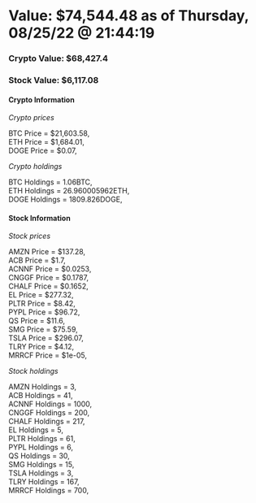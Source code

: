 # Value: $74,544.48 as of Thursday, 08/25/22 @ 21:44:19 

### Crypto Value: $68,427.4

### Stock Value: $6,117.08

#### Crypto Information 
*Crypto prices* 

BTC Price = $21,603.58,  
ETH Price = $1,684.01,  
DOGE Price = $0.07,  


*Crypto holdings* 

BTC Holdings = 1.06BTC,  
ETH Holdings = 26.960005962ETH,  
DOGE Holdings = 1809.826DOGE,  


#### Stock Information 

*Stock prices* 

AMZN Price = $137.28,  
ACB Price = $1.7,  
ACNNF Price = $0.0253,  
CNGGF Price = $0.1787,  
CHALF Price = $0.1652,  
EL Price = $277.32,  
PLTR Price = $8.42,  
PYPL Price = $96.72,  
QS Price = $11.6,  
SMG Price = $75.59,  
TSLA Price = $296.07,  
TLRY Price = $4.12,  
MRRCF Price = $1e-05,  


*Stock holdings* 

AMZN Holdings = 3,  
ACB Holdings = 41,  
ACNNF Holdings = 1000,  
CNGGF Holdings = 200,  
CHALF Holdings = 217,  
EL Holdings = 5,  
PLTR Holdings = 61,  
PYPL Holdings = 6,  
QS Holdings = 30,  
SMG Holdings = 15,  
TSLA Holdings = 3,  
TLRY Holdings = 167,  
MRRCF Holdings = 700,  


